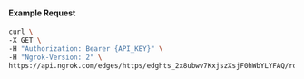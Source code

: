 <!-- Code generated for API Clients. DO NOT EDIT. -->

#### Example Request

```bash
curl \
-X GET \
-H "Authorization: Bearer {API_KEY}" \
-H "Ngrok-Version: 2" \
https://api.ngrok.com/edges/https/edghts_2x8ubwv7KxjszXsjF0hWbYLYFAQ/routes/edghtsrt_2x8ubvQ4TArSOyut9vJeTYqDT6C/backend
```

